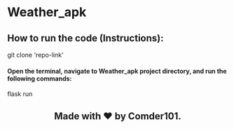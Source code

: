 # Weather_apk
## How to run the code (Instructions):
git clone 'repo-link'
#### Open the terminal, navigate to Weather_apk project directory, and run the following commands:
flask run 


## <p align="center"> Made with :heart: by Comder101. <p/>





